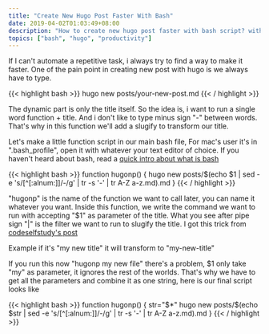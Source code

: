 ```yaml
---
title: "Create New Hugo Post Faster With Bash"
date: 2019-04-02T01:03:49+08:00
description: "How to create new hugo post faster with bash script? without writing hugo new command anymore"
topics: ["bash", "hugo", "productivity"]
---
```


If I can't automate a repetitive task, i always try to find a way to make it faster. One of the pain point in creating new post with hugo is we always have to type.

{{< highlight bash >}}
hugo new posts/your-new-post.md
{{< / highlight >}}

The dynamic part is only the title itself. So the idea is, i want to run a single word function + title. And i don't like to type minus sign "-" between words. That's why in this function we'll add a slugify to transform our title.

Let's make a little function script in our main bash file, For mac's user it's in ".bash_profile", open it with whatever your text editor of choice. If you haven't heard about bash, read a [quick intro about what is bash](/what-is-bash-and-how-it-can-save-your-time/)

{{< highlight bash >}}
function hugonp() {
    hugo new posts/$(echo $1 | sed -e 's/[^[:alnum:]]/-/g' | tr -s '-' | tr A-Z a-z.md).md
}
{{< / highlight >}}

"hugonp" is the name of the function we want to call later, you can name it whatever you want. Inside this function, we write the command we want to run with accepting "$1" as parameter of the title.  What you see  after pipe sign "|" is the filter we want to run to slugify the title. I got this trick from [codeselfstudy's post](https://codeselfstudy.com/blog/how-to-slugify-strings-in-bash/)

Example if it's "my new title" it will transform to "my-new-title"

If you run this now "hugonp my new file" there's a problem, $1 only take "my" as parameter, it ignores the rest of the worlds. That's why we have to get all the parameters and combine it as one string, here is our final script looks like

{{< highlight bash >}}
function hugonp() {
    str="$*"
    hugo new posts/$(echo $str | sed -e 's/[^[:alnum:]]/-/g' | tr -s '-' | tr A-Z a-z.md).md
}
{{< / highlight >}}







